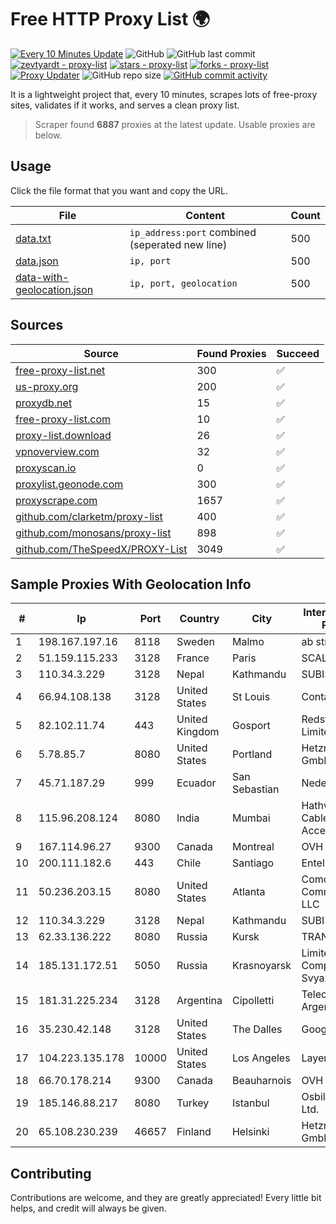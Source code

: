 
# Free HTTP Proxy List 🌍

[![Every 10 Minutes Update](https://github.com/mertguvencli/http-proxy-list/actions/workflows/main.yml/badge.svg?branch=main)](https://github.com/mertguvencli/http-proxy-list/actions/workflows/main.yml)
![GitHub](https://img.shields.io/github/license/mertguvencli/http-proxy-list)
![GitHub last commit](https://img.shields.io/github/last-commit/mertguvencli/http-proxy-list)
[![zevtyardt - proxy-list](https://img.shields.io/static/v1?label=zevtyardt&message=proxy-list&color=blue&logo=github)](https://github.com/zevtyardt/proxy-list "Go to GitHub repo")
[![stars - proxy-list](https://img.shields.io/github/stars/zevtyardt/proxy-list?style=social)](https://github.com/zevtyardt/proxy-list)
[![forks - proxy-list](https://img.shields.io/github/forks/zevtyardt/proxy-list?style=social)](https://github.com/zevtyardt/proxy-list)
[![Proxy Updater](https://github.com/zevtyardt/proxy-list/workflows/Proxy%20Updater/badge.svg)](https://github.com/zevtyardt/proxy-list/actions?query=workflow:"Proxy+Updater")
![GitHub repo size](https://img.shields.io/github/repo-size/zevtyardt/proxy-list)
[![GitHub commit activity](https://img.shields.io/github/commit-activity/m/zevtyardt/proxy-list?logo=commits)](https://github.com/zevtyardt/proxy-list/commits/main)

It is a lightweight project that, every 10 minutes, scrapes lots of free-proxy sites, validates if it works, and serves a clean proxy list.

> Scraper found **6887** proxies at the latest update. Usable proxies are below.

## Usage

Click the file format that you want and copy the URL.

|File|Content|Count|
|----|-------|-----|
|[data.txt](https://raw.githubusercontent.com/mertguvencli/http-proxy-list/main/proxy-list/data.txt)|`ip_address:port` combined (seperated new line)|500|
|[data.json](https://raw.githubusercontent.com/mertguvencli/http-proxy-list/main/proxy-list/data.json)|`ip, port`|500|
|[data-with-geolocation.json](https://raw.githubusercontent.com/mertguvencli/http-proxy-list/main/proxy-list/data-with-geolocation.json)|`ip, port, geolocation`|500|

## Sources

|Source|Found Proxies|Succeed|
|------|-------------|-------|
|[free-proxy-list.net](https://free-proxy-list.net)|300|✅|
|[us-proxy.org](https://www.us-proxy.org)|200|✅|
|[proxydb.net](http://proxydb.net)|15|✅|
|[free-proxy-list.com](https://free-proxy-list.com/?page=&port=&type%5B%5D=http&type%5B%5D=https&up_time=0&search=Search)|10|✅|
|[proxy-list.download](https://www.proxy-list.download/HTTP)|26|✅|
|[vpnoverview.com](https://vpnoverview.com/privacy/anonymous-browsing/free-proxy-servers)|32|✅|
|[proxyscan.io](https://www.proxyscan.io)|0|✅|
|[proxylist.geonode.com](https://proxylist.geonode.com/api/proxy-list?limit=300&page=1&sort_by=lastChecked&sort_type=desc&protocols=http,https)|300|✅|
|[proxyscrape.com](https://api.proxyscrape.com/v2/?request=displayproxies&protocol=http&timeout=10000&country=all&ssl=all&anonymity=all)|1657|✅|
|[github.com/clarketm/proxy-list](https://raw.githubusercontent.com/clarketm/proxy-list/master/proxy-list-raw.txt)|400|✅|
|[github.com/monosans/proxy-list](https://raw.githubusercontent.com/monosans/proxy-list/main/proxies/http.txt)|898|✅|
|[github.com/TheSpeedX/PROXY-List](https://raw.githubusercontent.com/TheSpeedX/PROXY-List/master/http.txt)|3049|✅|


## Sample Proxies With Geolocation Info

|#|Ip|Port|Country|City|Internet Service Provider|
|-|--|----|-------|----|-------------------------|
|1|198.167.197.16|8118|Sweden|Malmo|ab stract|
|2|51.159.115.233|3128|France|Paris|SCALEWAY|
|3|110.34.3.229|3128|Nepal|Kathmandu|SUBISU C7|
|4|66.94.108.138|3128|United States|St Louis|Contabo Inc.|
|5|82.102.11.74|443|United Kingdom|Gosport|Redstation Limited|
|6|5.78.85.7|8080|United States|Portland|Hetzner Online GmbH|
|7|45.71.187.29|999|Ecuador|San Sebastian|Nedetel S.A.|
|8|115.96.208.124|8080|India|Mumbai|Hathway IP over Cable Internet Access|
|9|167.114.96.27|9300|Canada|Montreal|OVH SAS|
|10|200.111.182.6|443|Chile|Santiago|Entel Chile S.A.|
|11|50.236.203.15|8080|United States|Atlanta|Comcast Cable Communications, LLC|
|12|110.34.3.229|3128|Nepal|Kathmandu|SUBISU C7|
|13|62.33.136.222|8080|Russia|Kursk|TRANSTELECOM|
|14|185.131.172.51|5050|Russia|Krasnoyarsk|Limited Liability Company "TTK-Svyaz"|
|15|181.31.225.234|3128|Argentina|Cipolletti|Telecom Argentina S.A|
|16|35.230.42.148|3128|United States|The Dalles|Google LLC|
|17|104.223.135.178|10000|United States|Los Angeles|LayerHost|
|18|66.70.178.214|9300|Canada|Beauharnois|OVH SAS|
|19|185.146.88.217|8080|Turkey|Istanbul|Osbil Technology Ltd.|
|20|65.108.230.239|46657|Finland|Helsinki|Hetzner Online GmbH|



## Contributing

Contributions are welcome, and they are greatly appreciated! Every
little bit helps, and credit will always be given.

